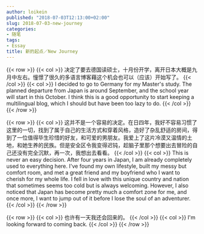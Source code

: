 ```yaml
---
author: loikein
published: "2018-07-03T12:13:00+02:00"
slug: 2018-07-03-new-journey
categories:
- 随笔
tags:
- Essay
title: 新的起点／New Journey
---
```

{{< row >}}
{{< col >}}
决定了要去德国读硕士，十月份开学，离开日本大概是九月中左右。憧憬了很久的多语言博客藉这个机会也可以（应该）开始写了。
{{< /col >}}
{{< col >}}
I decided to go to Germany for my Master's study. The planned departure
from Japan is around September, and the school year will start in this
October. I think this is a good opportunity to start keeping a
multilingual blog, which I should but have been too lazy to do.
{{< /col >}}
{{< /row >}}

{{< row >}}
{{< col >}}
这并不是一个容易的决定。在日四年，我好不容易习惯了这里的一切，找到了属于自己的生活方式和穿着风格，造好了杂乱舒适的房间，得到了一位值得毕生珍惜的好友，和可爱的男朋友。我爱上了这片冷漠又温情的土地，和她生养的民族。但是安全区令我变得迟钝，趁脑子里那个想要出去冒险的自己还没有完全沉默，再一次，我想出去看看。
{{< /col >}}
{{< col >}}
This is never an easy decision. After four years in Japan, I am already
completely used to everything here. I've found my own lifestyle, built
my messy but comfort room, and met a great friend and my boyfriend who I
want to cherish for my whole life. I fell in love with this unique
country and nation that sometimes seems too cold but is always
welcoming. However, I also noticed that Japan has become pretty much a
comfort zone for me, and once more, I want to jump out of it before I
lose the soul of an adventurer.
{{< /col >}}
{{< /row >}}

{{< row >}}
{{< col >}}
也许有一天我还会回来的。
{{< /col >}}
{{< col >}}
I'm looking forward to coming back.
{{< /col >}}
{{< /row >}}
